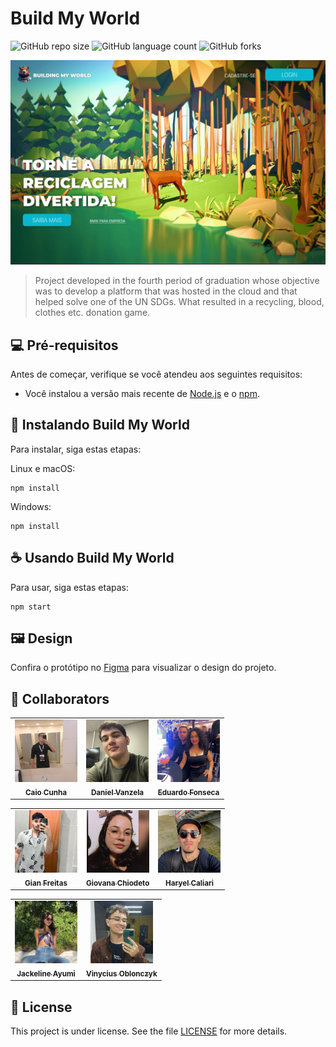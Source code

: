 # Build My World

![GitHub repo size](https://img.shields.io/github/repo-size/itscaiocunha/BMW_ONU?style=for-the-badge)
![GitHub language count](https://img.shields.io/github/languages/count/itscaiocunha/BMW_ONU?style=for-the-badge)
![GitHub forks](https://img.shields.io/github/forks/itscaiocunha/BMW_ONU?style=for-the-badge)

<img src="assets/Tela.png" alt="Logo">

> Project developed in the fourth period of graduation whose objective was to develop a platform that was hosted in the cloud and that helped solve one of the UN SDGs. What resulted in a recycling, blood, clothes etc. donation game.

## 💻 Pré-requisitos

Antes de começar, verifique se você atendeu aos seguintes requisitos:

- Você instalou a versão mais recente de [Node.js](https://nodejs.org/) e o [npm](https://www.npmjs.com/).

## 🚀 Instalando Build My World

Para instalar, siga estas etapas:

Linux e macOS:

```
npm install
```

Windows:

```
npm install
```

## ☕ Usando Build My World

Para usar, siga estas etapas:

```
npm start
```


## 🖼️ Design

Confira o protótipo no [Figma](https://www.figma.com/file/zAgjtpFcLzY1yQX1bWKs8D/Build-My-World---Projeto-Integrado?type=design&node-id=0-1&mode=design&t=xTPdyioAhmxzupVD-0) para visualizar o design do projeto.

## 🤝 Collaborators

<table>
  <tr>
    <td align="center">
      <a href="#" title="Caio">
        <img src="assets/Caio.png" width="100px;" alt="Foto do Caio"/><br>
        <sub>
          <b>Caio Cunha</b>
        </sub>
      </a>
    </td>
    <td align="center">
      <a href="#" title="Daniel">
        <img src="assets/Daniel.png" width="100px;" alt="Foto do Daniel"/><br>
        <sub>
          <b>Daniel Vanzela</b>
        </sub>
      </a>
    </td>
    <td align="center">
      <a href="#" title="Eduardo">
        <img src="assets/Edu.png" width="100px;" alt="Foto do Eduardo"/><br>
        <sub>
          <b>Eduardo Fonseca</b>
        </sub>
      </a>
    </td>
  </tr>
</table>

<table>
  <tr>
    <td align="center">
      <a href="#" title="Gian">
        <img src="assets/Gian.png" width="100px;" alt="Foto do Gian"/><br>
        <sub>
          <b>Gian Freitas</b>
        </sub>
      </a>
    </td>
    <td align="center">
      <a href="#" title="Giovana">
        <img src="assets/Giovana.png" width="100px;" alt="Foto da Giovana"/><br>
        <sub>
          <b>Giovana Chiodeto</b>
        </sub>
      </a>
    </td>
    <td align="center">
      <a href="#" title="Haryel">
        <img src="assets/haryel.png" width="100px;" alt="Foto do Haryel"/><br>
        <sub>
          <b>Haryel Caliari</b>
        </sub>
      </a>
    </td>
  </tr>
</table>
<table>
  <tr>
    <td align="center">
      <a href="#" title="Jackeline">
        <img src="assets/Ayumi.png" width="100px;" alt="Foto da Ayumi"/><br>
        <sub>
          <b>Jackeline Ayumi</b>
        </sub>
      </a>
    </td>
    <td align="center">
      <a href="#" title="Viny">
        <img src="assets/Viny.png" width="100px;" alt="Foto do Viny"/><br>
        <sub>
          <b>Vinycius Oblonczyk</b>
        </sub>
      </a>
    </td>
  </tr>
</table>


## 📝 License

This project is under license. See the file [LICENSE](LICENSE.md) for more details.
